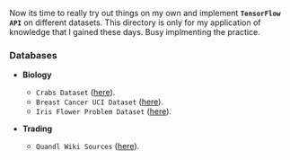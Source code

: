 Now its time to really try out things on my own and implement __`TensorFlow API`__ on different datasets. This directory is only for my application of knowledge that I gained these days. Busy implmenting the practice.

### Databases

* __Biology__
  * `Crabs Dataset` ([here](http://www.stats.ox.ac.uk/pub/PRNN/crabs.dat)).
  * `Breast Cancer UCI Dataset` ([here](https://www.kaggle.com/uciml/breast-cancer-wisconsin-data/data)).
  * `Iris Flower Problem Dataset` ([here](https://archive.ics.uci.edu/ml/machine-learning-databases/iris/iris.data)).

* __Trading__
  * `Quandl Wiki Sources` ([here](https://quandl.com)).
